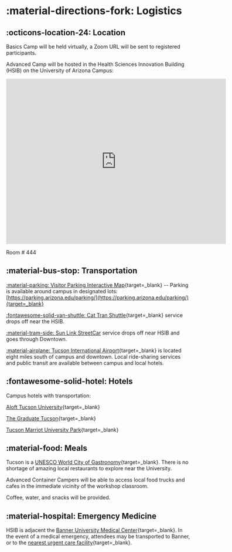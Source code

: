 # :material-directions-fork: Logistics

## :octicons-location-24: Location

Basics Camp will be held virtually, a Zoom URL will be sent to registered participants.

Advanced Camp will be hosted in the Health Sciences Innovation Building (HSIB) on the University of Arizona Campus:

<iframe src="https://www.google.com/maps/embed?pb=!1m18!1m12!1m3!1d3374.711519066356!2d-110.94944564904455!3d32.238933218439946!2m3!1f0!2f0!3f0!3m2!1i1024!2i768!4f13.1!3m3!1m2!1s0x86d671a7b5176c53%3A0x67880bc15138eb29!2sHealth%20Sciences%20Innovation%20Building%20(HSIB)!5e0!3m2!1sen!2sus!4v1650459271292!5m2!1sen!2sus" width="600" height="450" style="border:0;" allowfullscreen="" loading="lazy" referrerpolicy="no-referrer-when-downgrade"></iframe>

Room # 444

## :material-bus-stop: Transportation

[:material-parking: Visitor Parking Interactive Map](http://uarrive.arizona.edu/){target=_blank} -- Parking is available around campus in designated lots: [https://parking.arizona.edu/parking/](https://parking.arizona.edu/parking/){target=_blank}  

[:fontawesome-solid-van-shuttle: Cat Tran Shuttle](https://parking.arizona.edu/cattran/){target=_blank} service drops off near the HSIB.

[:material-tram-side: Sun Link StreetCar](https://www.suntran.com/routes-services/sunlink/) service drops off near HSIB and goes through Downtown. 

[:material-airplane: Tucson International Airport](https://www.flytucson.com/){target=_blank} is located eight miles south of campus and downtown. Local ride-sharing services and public transit are available between campus and local hotels.

## :fontawesome-solid-hotel: Hotels

Campus hotels with transportation:

[Aloft Tucson University](https://goo.gl/maps/tLHphSENWzLSYewi8){target=_blank}

[The Graduate Tucson](https://goo.gl/maps/Ea8rYGz76ZDp3puc6){target=_blank}

[Tucson Marriot University Park](https://goo.gl/maps/vLPQXt1nMUucudpy8){target=_blank}

## :material-food: Meals

Tucson is a [UNESCO World City of Gastronomy](https://tucson.cityofgastronomy.org/about){target=_blank}. There is no shortage of amazing local restaurants to explore near the University. 

Advanced Container Campers will be able to access local food trucks and cafes in the immediate vicinity of the workshop classroom.

Coffee, water, and snacks will be provided. 

## :material-hospital: Emergency Medicine

HSIB is adjacent the [Banner University Medical Center](https://goo.gl/maps/keGVhKWCeTT2AYq98){target=_blank}. In the event of a medical emergency, attendees may be transported to Banner, or to the [nearest urgent care facility](https://goo.gl/maps/sBQjW4pNKJUstRnHA){target=_blank}.